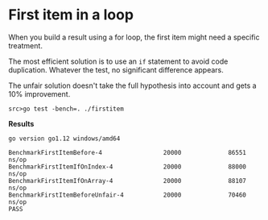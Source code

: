 # First item in a loop

When you build a result using a for loop, the first item might need a specific treatment.

The most efficient solution is to use an `if` statement to avoid code duplication.
Whatever the test, no significant difference appears.

The unfair solution doesn't take the full hypothesis into account and gets a 10% improvement.

`src>go test -bench=. ./firstitem` 

**Results**

```
go version go1.12 windows/amd64

BenchmarkFirstItemBefore-4                 20000             86551 ns/op
BenchmarkFirstItemIfOnIndex-4              20000             88000 ns/op
BenchmarkFirstItemIfOnArray-4              20000             88107 ns/op
BenchmarkFirstItemBeforeUnfair-4           20000             70460 ns/op
PASS
```
 
 